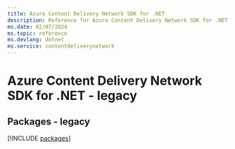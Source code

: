 ```yaml
---
title: Azure Content Delivery Network SDK for .NET
description: Reference for Azure Content Delivery Network SDK for .NET
ms.date: 02/07/2024
ms.topic: reference
ms.devlang: dotnet
ms.service: contentdeliverynetwork
---
```

# Azure Content Delivery Network SDK for .NET - legacy
## Packages - legacy
[!INCLUDE [packages](content-delivery-network-index.md)]